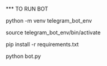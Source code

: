*** TO RUN BOT

python -m venv telegram_bot_env

source telegram_bot_env/bin/activate

pip install -r requirements.txt

python bot.py
